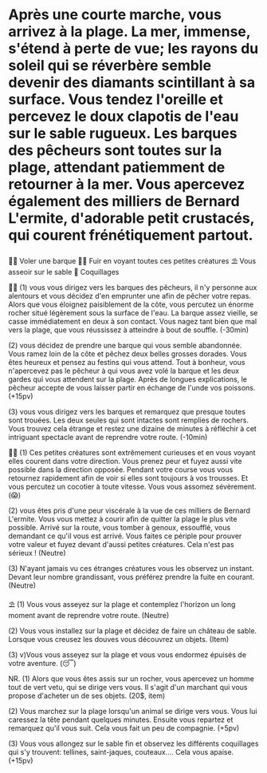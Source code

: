 # Après une courte marche, vous arrivez à la plage. La mer, immense, s'étend à perte de vue; les rayons du soleil qui se réverbère semble devenir des diamants scintillant à sa surface. Vous tendez l'oreille et percevez le doux clapotis de l'eau sur le sable rugueux. Les barques des pêcheurs sont toutes sur la plage, attendant patiemment de retourner à la mer. Vous apercevez également des milliers de Bernard L'ermite, d'adorable petit crustacés, qui courent frénétiquement partout.

🚣‍♀️ Voler une barque
🏃‍♂️ Fuir en voyant toutes ces petites créatures
⛱ Vous asseoir sur le sable
🦪 Coquillages 

🚣‍♀️
(1) vous vous dirigez vers les barques des pêcheurs, il n'y personne aux alentours et vous décidez d'en emprunter une afin de pêcher votre repas. Alors que vous éloignez paisiblement de la côte, vous percutez un énorme rocher situé légèrement sous la surface de l'eau. La barque assez vieille, se casse immédiatement en deux à son contact. Vous nagez tant bien que mal vers la plage, que vous réussissez à atteindre à bout de souffle.
(-30min)

(2) vous décidez de prendre une barque qui vous semble abandonnée. Vous ramez loin de la côte et pêchez deux belles grosses dorades. Vous êtes heureux et pensez au festins qui vous attend. Tout à bonheur,  vous n'apercevez pas le pêcheur à qui vous avez volé la barque et les deux gardes qui vous attendent sur la plage. Après de longues explications, le pêcheur accepte de vous laisser partir en échange de l'unde vos poissons.
(+15pv)

(3) vous vous dirigez vers les barques et remarquez que presque toutes sont trouées. Les deux seules qui sont intactes sont remplies de rochers. Vous trouvez cela étrange et restez une dizaine de minutes à réfléchir à cet intriguant spectacle avant de reprendre votre route.
(-10min)

🏃‍♀️
(1) Ces petites créatures sont extrêmement curieuses et en vous voyant elles courent dans votre direction. Vous prenez peur et fuyez aussi vite possible dans la direction opposée. Pendant votre course vous vous retournez rapidement afin de voir si elles sont toujours à vos trousses. Et vous percutez un cocotier à toute vitesse. Vous vous assomez sévèrement.
(😱)

(2) vous êtes pris d'une peur viscérale à la vue de ces milliers de Bernard L'ermite. Vous vous mettez à courir afin de quitter la plage le plus vite possible. Arrivé sur la route, vous tomber à genoux, essoufflé, vous demandant ce qu'il vous est arrivé. Vous faites ce périple pour prouver votre valeur et fuyez devant d'aussi petites créatures. Cela n'est pas sérieux !
(Neutre)

(3) N'ayant jamais vu ces étranges créatures vous les observez un instant. Devant leur nombre grandissant, vous préférez prendre la fuite en courant.
(Neutre)

⛱
(1) Vous vous asseyez sur la plage et contemplez l'horizon un long moment avant de reprendre votre route.
(Neutre)

(2) Vous vous installez sur la plage et décidez de faire un château de sable. Lorsque vous creusez les douves vous découvrez un objets.
(Item)

(3) v)Vous vous asseyez sur la plage et vous vous endormez épuisés de votre aventure.
(😴)

NR.
(1) Alors que vous êtes assis sur un rocher, vous apercevez un homme tout de vert vetu, qui se dirige vers vous. Il s'agit d'un marchant qui vous propose d'acheter un de ses objets.
(20$, item)

(2) Vous marchez sur la plage lorsqu'un animal se dirige vers vous. Vous lui caressez la tête pendant quelques minutes. Ensuite vous repartez et remarquez qu'il vous suit. Cela vous fait un peu de compagnie.
(+5pv)

(3) Vous vous allongez sur le sable fin et observez les différents coquillages qui s'y trouvent: tellines, saint-jaques, couteaux.... Cela vous apaise.
(+15pv)
